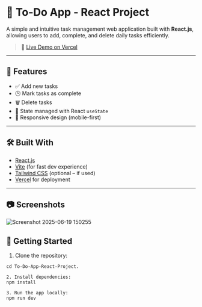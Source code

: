 # 📝 To-Do App - React Project

A simple and intuitive task management web application built with **React.js**, allowing users to add, complete, and delete daily tasks efficiently.

> 🚀 [Live Demo on Vercel](https://to-do-app-react-project-888h.vercel.app/)

---

## 📌 Features

- ✅ Add new tasks
- 🕒 Mark tasks as complete
- 🗑️ Delete tasks
- 💾 State managed with React `useState`
- 📱 Responsive design (mobile-first)

---

## 🛠️ Built With

- [React.js](https://react.dev/)
- [Vite](https://vitejs.dev/) (for fast dev experience)
- [Tailwind CSS](https://tailwindcss.com/) (optional – if used)
- [Vercel](https://vercel.com/) for deployment

---

## 📷 Screenshots  
![Screenshot 2025-06-19 150255](https://github.com/user-attachments/assets/edfaf538-3736-4e39-ac8e-84c081d9dc5c)

## 🚀 Getting Started
1. Clone the repository:

```git clone https://github.com/medhat12866/To-Do-App-React-Project.git
cd To-Do-App-React-Project.

2. Install dependencies:
npm install

3. Run the app locally:
npm run dev
